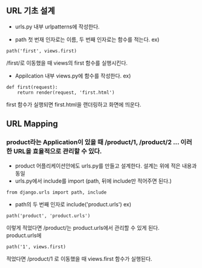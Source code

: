 ## URL 기초 설계
* urls.py 내부 urlpatterns에 작성한다.

* path 첫 번재 인자로는 이름, 두 번째 인자로는 함수를 적는다.
ex)
```
path('first', views.first)
```
/first/로 이동했을 때 views의 first 함수를 실행시킨다.

* Appilcation 내부 views.py에 함수를 작성한다.
ex)
```
def first(request):
    return render(request, 'first.html')
```
first 함수가 실행되면 first.html을 랜더링하고 화면에 띄운다.

## URL Mapping
### product라는 Application이 있을 때 /product/1, /product/2 ... 이러한 URL을 효율적으로 관리할 수 있다.
* product 어플리케이션안에도 urls.py를 만들고 설계한다. 설계는 위에 적은 내용과 동일
* urls.py에서 include를 import (path, 뒤에 include만 적어주면 된다.)
```
from django.urls import path, include
```
* path의 두 번째 인자로 include('product.urls')
ex)
```
path('product', 'product.urls')
```
이렇게 적었다면 /product/는 product.urls에서 관리할 수 있게 된다.<br>
product.urls에
```
path('1', views.first)
```
 적었다면 /product/1 로 이동했을 때 views.first 함수가 실행된다.
